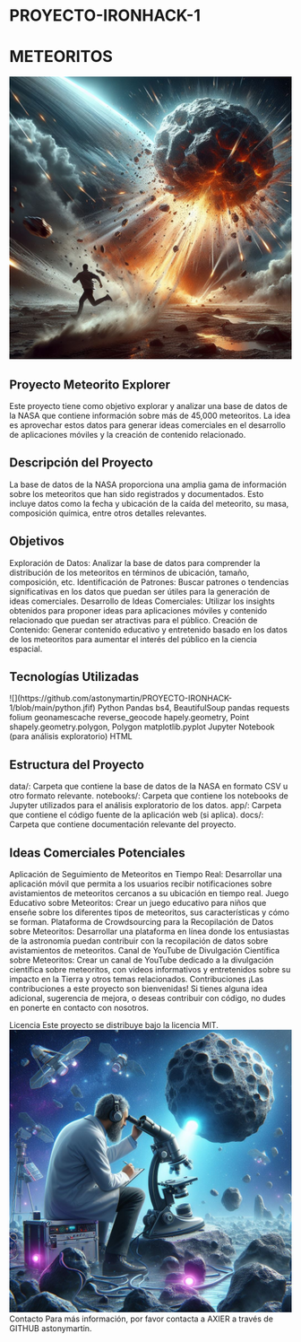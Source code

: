 # PROYECTO-IRONHACK-1





<h1>METEORITOS</h1>


![](https://github.com/astonymartin/PROYECTO-IRONHACK-1/blob/main/principal.jfif)


<h2>Proyecto Meteorito Explorer</h2>
Este proyecto tiene como objetivo explorar y analizar una base de datos de la NASA que contiene información sobre más de 45,000 meteoritos. La idea es aprovechar estos datos para generar ideas comerciales en el desarrollo de aplicaciones móviles y la creación de contenido relacionado.

<h2>Descripción del Proyecto</h2>
La base de datos de la NASA proporciona una amplia gama de información sobre los meteoritos que han sido registrados y documentados. Esto incluye datos como la fecha y ubicación de la caída del meteorito, su masa, composición química, entre otros detalles relevantes.

<h2>Objetivos</h2>
Exploración de Datos: Analizar la base de datos para comprender la distribución de los meteoritos en términos de ubicación, tamaño, composición, etc.
Identificación de Patrones: Buscar patrones o tendencias significativas en los datos que puedan ser útiles para la generación de ideas comerciales.
Desarrollo de Ideas Comerciales: Utilizar los insights obtenidos para proponer ideas para aplicaciones móviles y contenido relacionado que puedan ser atractivas para el público.
Creación de Contenido: Generar contenido educativo y entretenido basado en los datos de los meteoritos para aumentar el interés del público en la ciencia espacial.
<h2>Tecnologías Utilizadas</h2>
![](https://github.com/astonymartin/PROYECTO-IRONHACK-1/blob/main/python.jfif)
Python
Pandas
bs4, BeautifulSoup                    
pandas                                
requests                                 
folium                                      
geonamescache
reverse_geocode
hapely.geometry, Point
shapely.geometry.polygon, Polygon
 matplotlib.pyplot
Jupyter Notebook (para análisis exploratorio)
HTML
<h2>Estructura del Proyecto</h2>
data/: Carpeta que contiene la base de datos de la NASA en formato CSV u otro formato relevante.
notebooks/: Carpeta que contiene los notebooks de Jupyter utilizados para el análisis exploratorio de los datos.
app/: Carpeta que contiene el código fuente de la aplicación web (si aplica).
docs/: Carpeta que contiene documentación relevante del proyecto.
<h2>Ideas Comerciales Potenciales</h2>
Aplicación de Seguimiento de Meteoritos en Tiempo Real: Desarrollar una aplicación móvil que permita a los usuarios recibir notificaciones sobre avistamientos de meteoritos cercanos a su ubicación en tiempo real.
Juego Educativo sobre Meteoritos: Crear un juego educativo para niños que enseñe sobre los diferentes tipos de meteoritos, sus características y cómo se forman.
Plataforma de Crowdsourcing para la Recopilación de Datos sobre Meteoritos: Desarrollar una plataforma en línea donde los entusiastas de la astronomía puedan contribuir con la recopilación de datos sobre avistamientos de meteoritos.
Canal de YouTube de Divulgación Científica sobre Meteoritos: Crear un canal de YouTube dedicado a la divulgación científica sobre meteoritos, con videos informativos y entretenidos sobre su impacto en la Tierra y otros temas relacionados.
Contribuciones
¡Las contribuciones a este proyecto son bienvenidas! Si tienes alguna idea adicional, sugerencia de mejora, o deseas contribuir con código, no dudes en ponerte en contacto con nosotros.

Licencia
Este proyecto se distribuye bajo la licencia MIT.
![](https://github.com/astonymartin/PROYECTO-IRONHACK-1/blob/main/secundaria.jfif)
Contacto
Para más información, por favor contacta a AXIER a través de GITHUB astonymartin.

